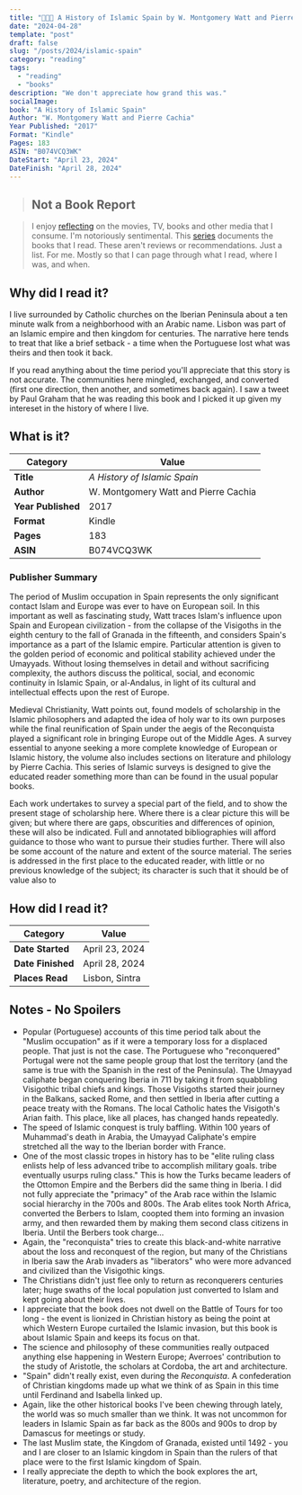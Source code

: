 ```yaml
---
title: "🕌🇪🇸 A History of Islamic Spain by W. Montgomery Watt and Pierre Cachia"
date: "2024-04-28"
template: "post"
draft: false
slug: "/posts/2024/islamic-spain"
category: "reading"
tags:
  - "reading"
  - "books"
description: "We don't appreciate how grand this was."
socialImage:
book: "A History of Islamic Spain"
Author: "W. Montgomery Watt and Pierre Cachia"
Year Published: "2017"
Format: "Kindle"
Pages: 183
ASIN: "B074VCQ3WK"
DateStart: "April 23, 2024"
DateFinish: "April 28, 2024"
---
```


> ## Not a Book Report

> I enjoy [reflecting](https://blog.samrhea.com/posts/2019/analyze-media-habits) on the movies, TV, books and other media that I consume. I'm notoriously sentimental. This [series](https://blog.samrhea.com/category/reading) documents the books that I read. These aren't reviews or recommendations. Just a list. For me. Mostly so that I can page through what I read, where I was, and when.

## Why did I read it?

I live surrounded by Catholic churches on the Iberian Peninsula about a ten minute walk from a neighborhood with an Arabic name. Lisbon was part of an Islamic empire and then kingdom for centuries. The narrative here tends to treat that like a brief setback - a time when the Portuguese lost what was theirs and then took it back.

If you read anything about the time period you'll appreciate that this story is not accurate. The communities here mingled, exchanged, and converted (first one direction, then another, and sometimes back again). I saw a tweet by Paul Graham that he was reading this book and I picked it up given my intereset in the history of where I live.

## What is it?

|Category|Value|
|---|---|
|**Title**|*A History of Islamic Spain*|
|**Author**|W. Montgomery Watt and Pierre Cachia|
|**Year Published**|2017|
|**Format**|Kindle|
|**Pages**|183|
|**ASIN**|B074VCQ3WK|

### Publisher Summary

The period of Muslim occupation in Spain represents the only significant contact Islam and Europe was ever to have on European soil. In this important as well as fascinating study, Watt traces Islam's influence upon Spain and European civilization - from the collapse of the Visigoths in the eighth century to the fall of Granada in the fifteenth, and considers Spain's importance as a part of the Islamic empire. Particular attention is given to the golden period of economic and political stability achieved under the Umayyads. Without losing themselves in detail and without sacrificing complexity, the authors discuss the political, social, and economic continuity in Islamic Spain, or al-Andalus, in light of its cultural and intellectual effects upon the rest of Europe.

Medieval Christianity, Watt points out, found models of scholarship in the Islamic philosophers and adapted the idea of holy war to its own purposes while the final reunification of Spain under the aegis of the Reconquista played a significant role in bringing Europe out of the Middle Ages. A survey essential to anyone seeking a more complete knowledge of European or Islamic history, the volume also includes sections on literature and philology by Pierre Cachia. This series of Islamic surveys is designed to give the educated reader something more than can be found in the usual popular books.

Each work undertakes to survey a special part of the field, and to show the present stage of scholarship here. Where there is a clear picture this will be given; but where there are gaps, obscurities and differences of opinion, these will also be indicated. Full and annotated bibliographies will afford guidance to those who want to pursue their studies further. There will also be some account of the nature and extent of the source material. The series is addressed in the first place to the educated reader, with little or no previous knowledge of the subject; its character is such that it should be of value also to

## How did I read it?

|Category|Value|
|---|---|
|**Date Started**|April 23, 2024|
|**Date Finished**|April 28, 2024|
|**Places Read**|Lisbon, Sintra|

## Notes - No Spoilers

* Popular (Portuguese) accounts of this time period talk about the "Muslim occupation" as if it were a temporary loss for a displaced people. That just is not the case. The Portuguese who "reconquered" Portugal were not the same people group that lost the territory (and the same is true with the Spanish in the rest of the Peninsula). The Umayyad caliphate began conquering Iberia in 711 by taking it from squabbling Visigothic tribal chiefs and kings. Those Visigoths started their journey in the Balkans, sacked Rome, and then settled in Iberia after cutting a peace treaty with the Romans. The local Catholic hates the Visigoth's Arian faith. This place, like all places, has changed hands repeatedly.
* The speed of Islamic conquest is truly baffling. Within 100 years of Muhammad's death in Arabia, the Umayyad Caliphate's empire stretched all the way to the Iberian border with France.
* One of the most classic tropes in history has to be "elite ruling class enlists help of less advanced tribe to accomplish military goals. tribe eventually usurps ruling class." This is how the Turks became leaders of the Ottomon Empire and the Berbers did the same thing in Iberia. I did not fully appreciate the "primacy" of the Arab race within the Islamic social hierarchy in the 700s and 800s. The Arab elites took North Africa, converted the Berbers to Islam, coopted them into forming an invasion army, and then rewarded them by making them second class citizens in Iberia. Until the Berbers took charge...
* Again, the "reconquista" tries to create this black-and-white narrative about the loss and reconquest of the region, but many of the Christians in Iberia saw the Arab invaders as "liberators" who were more advanced and civilized than the Visigothic kings.
* The Christians didn't just flee only to return as reconquerers centuries later; huge swaths of the local population just converted to Islam and kept going about their lives.
* I appreciate that the book does not dwell on the Battle of Tours for too long - the event is lionized in Christian history as being the point at which Western Europe curtailed the Islamic invasion, but this book is about Islamic Spain and keeps its focus on that.
* The science and philosophy of these communities really outpaced anything else happening in Western Europe; Averroes' contribution to the study of Aristotle, the scholars at Cordoba, the art and architecture.
* "Spain" didn't really exist, even during the _Reconquista_. A confederation of Christian kingdoms made up what we think of as Spain in this time until Ferdinand and Isabella linked up.
* Again, like the other historical books I've been chewing through lately, the world was so much smaller than we think. It was not uncommon for leaders in Islamic Spain as far back as the 800s and 900s to drop by Damascus for meetings or study.
* The last Muslim state, the Kingdom of Granada, existed until 1492 - you and I are closer to an Islamic kingdom in Spain than the rulers of that place were to the first Islamic kingdom of Spain.
* I really appreciate the depth to which the book explores the art, literature, poetry, and architecture of the region.